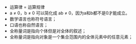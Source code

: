 - 运算律 = 运算规律
- a $\ne$ 0，b $\ne$ 0 可以简化成 ab $\ne$ 0，因为a和b都不是0才能成立。
- 数学语言也称符号语言；
- 口语也称自然语言；
- 全称量词是指向个体但是对全体的叙述；
- 全称量词是指向对象是一个集合范围内的全体元素中的任意元素；